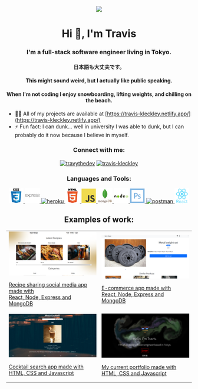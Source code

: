 <div align="center">
<img src = "https://travis-kleckley.netlify.app/logo-small3.png" />
</div>

<h1 align="center">Hi 👋, I'm Travis</h1>
<h3 align="center">I'm a full-stack software engineer living in Tokyo.</h3>
<h4 align="center">日本語も大丈夫です。</h4>
<h4 align="center">This might sound weird, but I actually like public speaking.</h4>
<h4 align="center">When I'm not coding I enjoy snowboarding, lifting weights, and chilling on the beach.</h4>

- 👨‍💻 All of my projects are available at [https://travis-kleckley.netlify.app/](https://travis-kleckley.netlify.app/)
- ⚡ Fun fact: I can dunk... well in university I was able to dunk, but I can probably do it now because I believe in myself.



<h3 align="center">Connect with me:</h3>
<p align="center">
<a href="https://twitter.com/travythedev" target="blank"><img align="center" src="https://raw.githubusercontent.com/rahuldkjain/github-profile-readme-generator/master/src/images/icons/Social/twitter.svg" alt="travythedev" height="30" width="40" /></a>
<a href="https://linkedin.com/in/travis-kleckley" target="blank"><img align="center" src="https://raw.githubusercontent.com/rahuldkjain/github-profile-readme-generator/master/src/images/icons/Social/linked-in-alt.svg" alt="travis-kleckley" height="30" width="40" /></a>
</p>

<h3 align="center">Languages and Tools:</h3>
<p align="center"> <a href="https://www.w3schools.com/css/" target="_blank" rel="noreferrer"> <img src="https://raw.githubusercontent.com/devicons/devicon/master/icons/css3/css3-original-wordmark.svg" alt="css3" width="40" height="40"/> </a> <a href="https://expressjs.com" target="_blank" rel="noreferrer"> <img src="https://raw.githubusercontent.com/devicons/devicon/master/icons/express/express-original-wordmark.svg" alt="express" width="40" height="40"/> </a> <a href="https://heroku.com" target="_blank" rel="noreferrer"> <img src="https://www.vectorlogo.zone/logos/heroku/heroku-icon.svg" alt="heroku" width="40" height="40"/> </a> <a href="https://www.w3.org/html/" target="_blank" rel="noreferrer"> <img src="https://raw.githubusercontent.com/devicons/devicon/master/icons/html5/html5-original-wordmark.svg" alt="html5" width="40" height="40"/> </a> <a href="https://developer.mozilla.org/en-US/docs/Web/JavaScript" target="_blank" rel="noreferrer"> <img src="https://raw.githubusercontent.com/devicons/devicon/master/icons/javascript/javascript-original.svg" alt="javascript" width="40" height="40"/> </a> <a href="https://www.mongodb.com/" target="_blank" rel="noreferrer"> <img src="https://raw.githubusercontent.com/devicons/devicon/master/icons/mongodb/mongodb-original-wordmark.svg" alt="mongodb" width="40" height="40"/> </a> <a href="https://nodejs.org" target="_blank" rel="noreferrer"> <img src="https://raw.githubusercontent.com/devicons/devicon/master/icons/nodejs/nodejs-original-wordmark.svg" alt="nodejs" width="40" height="40"/> </a> <a href="https://www.photoshop.com/en" target="_blank" rel="noreferrer"> <img src="https://raw.githubusercontent.com/devicons/devicon/master/icons/photoshop/photoshop-line.svg" alt="photoshop" width="40" height="40"/> </a> <a href="https://postman.com" target="_blank" rel="noreferrer"> <img src="https://www.vectorlogo.zone/logos/getpostman/getpostman-icon.svg" alt="postman" width="40" height="40"/> </a> <a href="https://reactjs.org/" target="_blank" rel="noreferrer"> <img src="https://raw.githubusercontent.com/devicons/devicon/master/icons/react/react-original-wordmark.svg" alt="react" width="40" height="40"/> </a> </p>

<h2 align="center">Examples of work:</h2>
<div align="center">
<table><tr>
    <td>
      <a href ="https://github.com/TravyTheDev/open-recipe"> 
      <img width="300px" src ="https://github.com/TravyTheDev/TravyTheDev/blob/main/recipe-screenshot3a.png?raw=true" />
      <p>Recipe sharing social media app made with <br> React, Node, Express and MongoDB</p></a>
    </td>
    <td>
      <a href ="https://github.com/TravyTheDev/gym-depot">
      <img width="300px"  src ="https://github.com/TravyTheDev/TravyTheDev/blob/main/gym-depot-screenshot2.png?raw=true" />
      <p>E-commerce app made with <br> React, Node, Express and MongoDB</p></a>
    </td>
    <tr>
    <td>
    <a href= "https://github.com/TravyTheDev/Cocktail-recipe-app">
    <img width="300px"  src ="https://github.com/TravyTheDev/TravyTheDev/blob/main/cocktailscreenshot2.png?raw=true" />
    <p>Cocktail search app made with <br> HTML, CSS and Javascript</p></a>
    </td>
    <td>
    <a href= "https://travis-kleckley.netlify.app">
    <img width="300px"  src ="https://github.com/TravyTheDev/TravyTheDev/blob/main/portfolio-screenshot2.png?raw=true" />
    <p>My current portfolio made with <br> HTML, CSS and Javascript</p></a>
    </td>
</td></tr></table>

</div>

